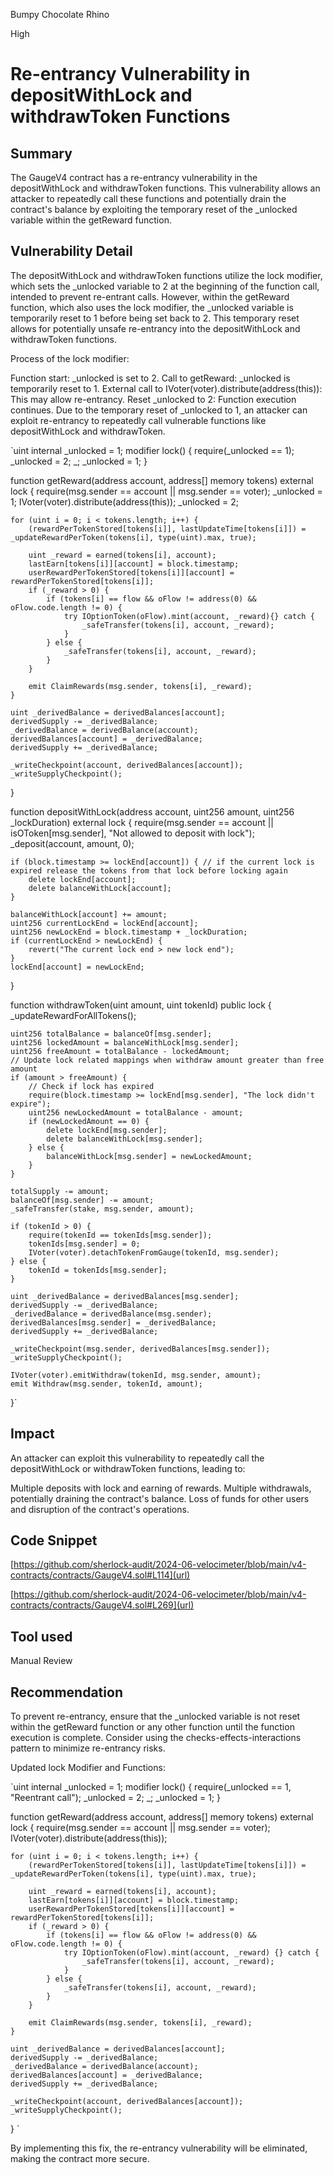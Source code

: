 Bumpy Chocolate Rhino

High

# Re-entrancy Vulnerability in depositWithLock and withdrawToken Functions

## Summary
The GaugeV4 contract has a re-entrancy vulnerability in the depositWithLock and withdrawToken functions. This vulnerability allows an attacker to repeatedly call these functions and potentially drain the contract's balance by exploiting the temporary reset of the _unlocked variable within the getReward function.

## Vulnerability Detail
The depositWithLock and withdrawToken functions utilize the lock modifier, which sets the _unlocked variable to 2 at the beginning of the function call, intended to prevent re-entrant calls. However, within the getReward function, which also uses the lock modifier, the _unlocked variable is temporarily reset to 1 before being set back to 2. This temporary reset allows for potentially unsafe re-entrancy into the depositWithLock and withdrawToken functions.

Process of the lock modifier:

Function start: _unlocked is set to 2.
Call to getReward: _unlocked is temporarily reset to 1.
External call to IVoter(voter).distribute(address(this)): This may allow re-entrancy.
Reset _unlocked to 2: Function execution continues.
Due to the temporary reset of _unlocked to 1, an attacker can exploit re-entrancy to repeatedly call vulnerable functions like depositWithLock and withdrawToken.

`uint internal _unlocked = 1;
modifier lock() {
    require(_unlocked == 1);
    _unlocked = 2;
    _;
    _unlocked = 1;
}

function getReward(address account, address[] memory tokens) external lock {
    require(msg.sender == account || msg.sender == voter);
    _unlocked = 1;
    IVoter(voter).distribute(address(this));
    _unlocked = 2;

    for (uint i = 0; i < tokens.length; i++) {
        (rewardPerTokenStored[tokens[i]], lastUpdateTime[tokens[i]]) = _updateRewardPerToken(tokens[i], type(uint).max, true);

        uint _reward = earned(tokens[i], account);
        lastEarn[tokens[i]][account] = block.timestamp;
        userRewardPerTokenStored[tokens[i]][account] = rewardPerTokenStored[tokens[i]];
        if (_reward > 0) {
            if (tokens[i] == flow && oFlow != address(0) && oFlow.code.length != 0) {
                try IOptionToken(oFlow).mint(account, _reward){} catch {
                    _safeTransfer(tokens[i], account, _reward);
                }
            } else {
                _safeTransfer(tokens[i], account, _reward);
            }
        }

        emit ClaimRewards(msg.sender, tokens[i], _reward);
    }

    uint _derivedBalance = derivedBalances[account];
    derivedSupply -= _derivedBalance;
    _derivedBalance = derivedBalance(account);
    derivedBalances[account] = _derivedBalance;
    derivedSupply += _derivedBalance;

    _writeCheckpoint(account, derivedBalances[account]);
    _writeSupplyCheckpoint();
}

function depositWithLock(address account, uint256 amount, uint256 _lockDuration) external lock {
    require(msg.sender == account || isOToken[msg.sender], "Not allowed to deposit with lock"); 
    _deposit(account, amount, 0);

    if (block.timestamp >= lockEnd[account]) { // if the current lock is expired release the tokens from that lock before locking again
        delete lockEnd[account];
        delete balanceWithLock[account];
    }

    balanceWithLock[account] += amount;
    uint256 currentLockEnd = lockEnd[account];
    uint256 newLockEnd = block.timestamp + _lockDuration;
    if (currentLockEnd > newLockEnd) {
        revert("The current lock end > new lock end");
    }
    lockEnd[account] = newLockEnd;
}

function withdrawToken(uint amount, uint tokenId) public lock {
    _updateRewardForAllTokens();

    uint256 totalBalance = balanceOf[msg.sender];
    uint256 lockedAmount = balanceWithLock[msg.sender];
    uint256 freeAmount = totalBalance - lockedAmount;
    // Update lock related mappings when withdraw amount greater than free amount
    if (amount > freeAmount) {
        // Check if lock has expired
        require(block.timestamp >= lockEnd[msg.sender], "The lock didn't expire");
        uint256 newLockedAmount = totalBalance - amount;
        if (newLockedAmount == 0) {
            delete lockEnd[msg.sender];
            delete balanceWithLock[msg.sender];
        } else {
            balanceWithLock[msg.sender] = newLockedAmount;
        }
    }

    totalSupply -= amount;
    balanceOf[msg.sender] -= amount;
    _safeTransfer(stake, msg.sender, amount);

    if (tokenId > 0) {
        require(tokenId == tokenIds[msg.sender]);
        tokenIds[msg.sender] = 0;
        IVoter(voter).detachTokenFromGauge(tokenId, msg.sender);
    } else {
        tokenId = tokenIds[msg.sender];
    }

    uint _derivedBalance = derivedBalances[msg.sender];
    derivedSupply -= _derivedBalance;
    _derivedBalance = derivedBalance(msg.sender);
    derivedBalances[msg.sender] = _derivedBalance;
    derivedSupply += _derivedBalance;

    _writeCheckpoint(msg.sender, derivedBalances[msg.sender]);
    _writeSupplyCheckpoint();

    IVoter(voter).emitWithdraw(tokenId, msg.sender, amount);
    emit Withdraw(msg.sender, tokenId, amount);
}`


## Impact
An attacker can exploit this vulnerability to repeatedly call the depositWithLock or withdrawToken functions, leading to:

Multiple deposits with lock and earning of rewards.
Multiple withdrawals, potentially draining the contract's balance.
Loss of funds for other users and disruption of the contract's operations.

## Code Snippet
[https://github.com/sherlock-audit/2024-06-velocimeter/blob/main/v4-contracts/contracts/GaugeV4.sol#L114](url)

[https://github.com/sherlock-audit/2024-06-velocimeter/blob/main/v4-contracts/contracts/GaugeV4.sol#L269](url)


## Tool used

Manual Review

## Recommendation
To prevent re-entrancy, ensure that the _unlocked variable is not reset within the getReward function or any other function until the function execution is complete. Consider using the checks-effects-interactions pattern to minimize re-entrancy risks.

Updated lock Modifier and Functions:

`uint internal _unlocked = 1;
modifier lock() {
    require(_unlocked == 1, "Reentrant call");
    _unlocked = 2;
    _;
    _unlocked = 1;
}

function getReward(address account, address[] memory tokens) external lock {
    require(msg.sender == account || msg.sender == voter);
    IVoter(voter).distribute(address(this));

    for (uint i = 0; i < tokens.length; i++) {
        (rewardPerTokenStored[tokens[i]], lastUpdateTime[tokens[i]]) = _updateRewardPerToken(tokens[i], type(uint).max, true);

        uint _reward = earned(tokens[i], account);
        lastEarn[tokens[i]][account] = block.timestamp;
        userRewardPerTokenStored[tokens[i]][account] = rewardPerTokenStored[tokens[i]];
        if (_reward > 0) {
            if (tokens[i] == flow && oFlow != address(0) && oFlow.code.length != 0) {
                try IOptionToken(oFlow).mint(account, _reward) {} catch {
                    _safeTransfer(tokens[i], account, _reward);
                }
            } else {
                _safeTransfer(tokens[i], account, _reward);
            }
        }

        emit ClaimRewards(msg.sender, tokens[i], _reward);
    }

    uint _derivedBalance = derivedBalances[account];
    derivedSupply -= _derivedBalance;
    _derivedBalance = derivedBalance(account);
    derivedBalances[account] = _derivedBalance;
    derivedSupply += _derivedBalance;

    _writeCheckpoint(account, derivedBalances[account]);
    _writeSupplyCheckpoint();
}
`

By implementing this fix, the re-entrancy vulnerability will be eliminated, making the contract more secure.

